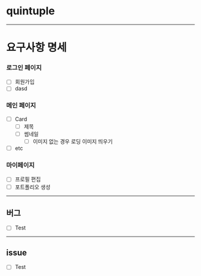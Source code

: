 # quintuple
---
# 요구사항 명세
<!-- 임시로 기입했습니다. 추가/수정 부탁드려요 -->
 ### 로그인 페이지
   - [ ] 회원가입
   - [ ] dasd
### 메인 페이지
  - [ ] Card
    - [ ] 제목
    - [ ] 썸네일
      - [ ] 이미지 없는 경우 로딩 이미지 띄우기
   - [ ] etc

### 마이페이지
  - [ ] 프로필 편집
  - [ ] 포트폴리오 생성
---
## 버그
 - [ ] Test
---
## issue
 - [ ] Test